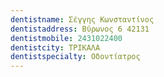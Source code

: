 ```yaml
---
dentistname: Σέγγης Κωνσταντίνος
dentistaddress: Βύρωνος 6 42131
dentistmobile: 2431022400
dentistcity: ΤΡΙΚΑΛΑ
dentistspecialty: Οδοντίατρος
---
```


